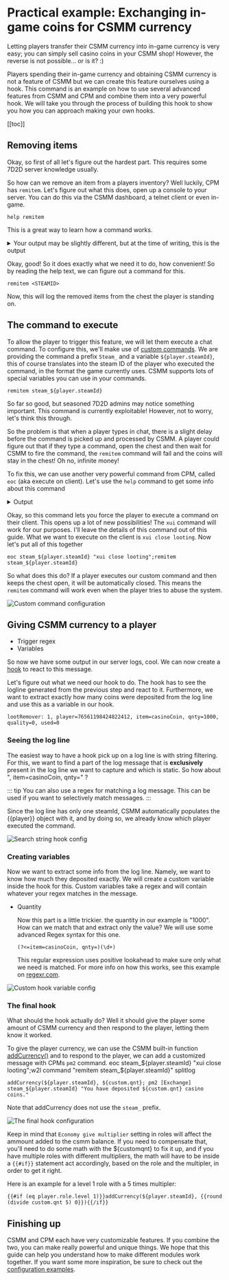 # Practical example: Exchanging in-game coins for CSMM currency

Letting players transfer their CSMM currency into in-game currency is very easy; you can simply sell casino coins in your CSMM shop! However, the reverse is not possible... or is it? :)

Players spending their in-game currency and obtaining CSMM currency is not a feature of CSMM but we can create this feature ourselves using a hook. This command is an example on how to use several advanced features from CSMM and CPM and combine them into a very powerful hook. We will take you through the process of building this hook to show you how you can approach making your own hooks.

[[toc]]

## Removing items

Okay, so first of all let's figure out the hardest part. This requires some 7D2D server knowledge usually.

So how can we remove an item from a players inventory? Well luckily, CPM has `remitem`. Let's figure out what this does, open up a console to your server. You can do this via the CSMM dashboard, a telnet client or even in-game.

`help remitem`

This is a great way to learn how a command works.

<details> 
  <summary>Your output may be slightly different, but at the time of writing, this is the output</summary>

```
*** Command: remitem ***
Removes items from SecureLoot below the given entity
Usage:
1. remitem <name / entity id>
1. Remove all items from SecureLoot
```

</details>

Okay, good! So it does exactly what we need it to do, how convenient! So by reading the help text, we can figure out a command for this.

`remitem <STEAMID>`

Now, this will log the removed items from the chest the player is standing on.


## The command to execute

To allow the player to trigger this feature, we will let them execute a chat command. To configure this, we'll make use of [custom commands](/en/CSMM/custom-commands.html). We are providing the command a prefix `Steam_` and a variable `${player.steamId}`, this of course translates into the steam ID of the player who executed the command, in the format the game currently uses. CSMM supports lots of special variables you can use in your commands.

`remitem steam_${player.steamId}`

So far so good, but seasoned 7D2D admins may notice something important. This command is currently exploitable! However, not to worry, let's think this through.

So the problem is that when a player types in chat, there is a slight delay before the command is picked up and processed by CSMM. A player could figure out that if they type a command, open the chest and then wait for CSMM to fire the command, the `remitem` command will fail and the coins will stay in the chest! Oh no, infinite money!

To fix this, we can use another very powerful command from CPM, called `eoc` (aka execute on client). Let's use the `help` command to get some info about this command

<details> 
  <summary>Output</summary>

```
**Command: eoc**
Let a local player fire a local only console coommand (or any)
Usage:
eoc <Name/EntityId/SteamId> "command param1 param2"
use single quotes for parameters that contain spaces in remote command.
```

</details>

Okay, so this command lets you force the player to execute a command on their client. This opens up a lot of new possibilities! The `xui` command will work for our purposes. I'll leave the details of this command out of this guide. What we want to execute on the client is `xui close looting`. Now let's put all of this together

`eoc steam_${player.steamId} "xui close looting";remitem steam_${player.steamId}`

So what does this do? If a player executes our custom command and then keeps the chest open, it will be automatically closed. This means the `remitem` command will work even when the player tries to abuse the system.

![Custom command configuration](/assets/images/CSMM/advanced-feature-guide/bank-command.png)

## Giving CSMM currency to a player

- Trigger regex
- Variables

So now we have some output in our server logs, cool. We can now create a [hook](/en/CSMM/hooks.html) to react to this message.

Let's figure out what we need our hook to do. The hook has to see the logline generated from the previous step and react to it. Furthermore, we want to extract exactly how many coins were deposited from the log line and use this as a variable in our hook.

`lootRemover: 1, player=76561198424822412, item=casinoCoin, qnty=1000, quality=0, used=0`

### Seeing the log line

The easiest way to have a hook pick up on a log line is with string filtering. For this, we want to find a part of the log message that is **exclusively** present in the log line we want to capture and which is static. So how about ", item=casinoCoin, qnty=" ?

::: tip
You can also use a regex for matching a log message. This can be used if you want to selectively match messages.
:::

Since the log line has only one steamId, CSMM automatically populates the {{player}} object with it, and by doing so, we already know which player executed the command. 
  
![Search string hook config](/assets/images/CSMM/advanced-feature-guide/bank-hook-2.png)

### Creating variables

Now we want to extract some info from the log line. Namely, we want to know how much they deposited exactly. We will create a custom variable inside the hook for this. Custom variables take a regex and will contain whatever your regex matches in the message.

- Quantity

  Now this part is a little trickier. the quantity in our example is "1000". How can we match that and extract only the value? We will use some advanced Regex syntax for this one.

  `(?<=item=casinoCoin, qnty=)(\d+)`

  This regular expression uses positive lookahead to make sure only what we need is matched. For more info on how this works, see this example on [regexr.com](https://regexr.com/51kil).
           
![Custom hook variable config](/assets/images/CSMM/advanced-feature-guide/bank-hook-3.png)

### The final hook

What should the hook actually do? Well it should give the player some amount of CSMM currency and then respond to the player, letting them know it worked.

To give the player currency, we can use the CSMM built-in function [addCurrency()](/en/CSMM/custom-commands.html) and to respond to the player, we can add a customized message with CPMs `pm2` command.
eoc steam_${player.steamId} "xui close looting";w2l command "remitem steam_${player.steamId}" splitlog
```
addCurrency(${player.steamId}, ${custom.qnt}; pm2 [Exchange] steam_${player.steamId} "You have deposited ${custom.qnt} casino coins."
```
Note that addCurrency does not use the `steam_` prefix.
           
![The final hook configuration](/assets/images/CSMM/advanced-feature-guide/bank-hook-1.png)

Keep in mind that `Economy give multiplier` setting in roles will affect the ammount added to the csmm balance. If you need to compensate that, you'll need to do some math with the ${customqnt} to fix it up, and if you have multiple roles with different multipliers, the math will have to be inside a <code v-pre>{{#if}}</code> statement act accordingly, based on the role and the multipler, in order to get it right.

Here is an example for a level 1 role with a 5 times multipler: 
```
{{#if (eq player.role.level 1)}}addCurrency(${player.steamId}, {{round (divide custom.qnt 5) 0}}){{/if}}
```
           
## Finishing up

CSMM and CPM each have very customizable features. If you combine the two, you can make really powerful and unique things. We hope that this guide can help you understand how to make different modules work together. If you want some more inspiration, be sure to check out the [configuration examples](/en/CSMM/configuration-examples.html).
